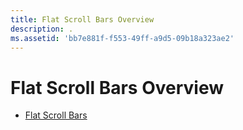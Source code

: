 ```yaml
---
title: Flat Scroll Bars Overview
description: .
ms.assetid: 'bb7e881f-f553-49ff-a9d5-09b18a323ae2'
---
```


# Flat Scroll Bars Overview

-   [Flat Scroll Bars](flat-scroll-bars.md)

 

 




